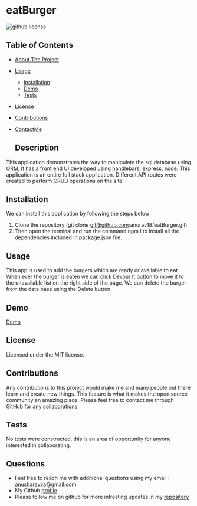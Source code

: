 # eatBurger

  ![github license](https://img.shields.io/badge/license-MIT-blue.svg)

  ## Table of Contents
  
- [About The Project](#description)
- [Usage](#usage)
  - [Installation](#installation)
  - [Demo](#demo)
  - [Tests](#tests)
- [License](#license)
- [Contributions](#contributions)
- [ContactMe](#questions)

  ## Description
 This application demonstrates the way to manipulate the sql database using ORM, It has a front end UI developed using handlebars, express, node. This application is an entire full stack application. Different API routes were created to perform CRUD operations on the site

  ## Installation
  We can install this application by following the steps below

  1. Clone the repository (git clone git@github.com:anurav18/eatBurger.git)
  2. Then open the terminal and run the command npm i to install all the dependencies included in package.json file.

  ## Usage
  This app is used to add the burgers which are ready or available to eat. When ever the burger is eaten we can click Devour It button to move it to the unavailable list on the right side of the page. We can delete the burger from the data base using the Delete button. 

  ## Demo

  [Demo](/public/Demo/eatBurger.gif)

  ## License
  Licensed under the MIT license.

  ## Contributions
  Any contributions to this project would make me and many people out there learn and create new things. This feature is what it makes the open source community an amazing place. Please feel free to contact me through GitHub for any collaborations.

  ## Tests
  No tests were constructed, this is an area of opportunity for anyone interested in collaborating.

  ## Questions
  * Feel free to reach me with additional questions using my email : anusharavva@gmail.com
  * My Github [profile](https://anurav18.github.io/Portfolio/)
  * Please follow me on github for more intresting updates in my [repository](https://github.com/anurav18?tab=repositories)
  